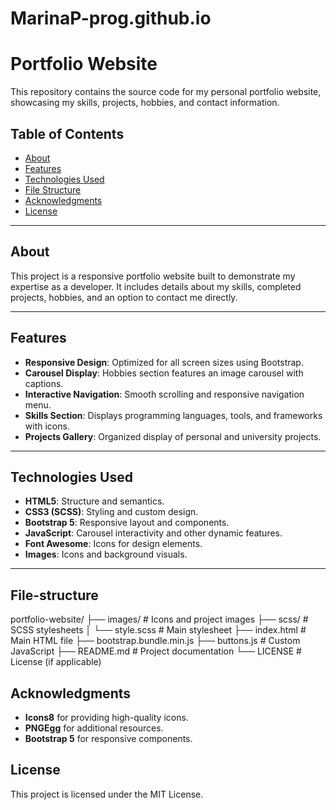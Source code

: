 # MarinaP-prog.github.io
# Portfolio Website

This repository contains the source code for my personal portfolio website, showcasing my skills, projects, hobbies, and contact information.

## Table of Contents

- [About](#about)
- [Features](#features)
- [Technologies Used](#technologies-used)
- [File Structure](#file-structure)
- [Acknowledgments](#acknowledgments)
- [License](#license)

---

## About

This project is a responsive portfolio website built to demonstrate my expertise as a developer. It includes details about my skills, completed projects, hobbies, and an option to contact me directly.

---

## Features

- **Responsive Design**: Optimized for all screen sizes using Bootstrap.
- **Carousel Display**: Hobbies section features an image carousel with captions.
- **Interactive Navigation**: Smooth scrolling and responsive navigation menu.
- **Skills Section**: Displays programming languages, tools, and frameworks with icons.
- **Projects Gallery**: Organized display of personal and university projects.

---

## Technologies Used

- **HTML5**: Structure and semantics.
- **CSS3 (SCSS)**: Styling and custom design.
- **Bootstrap 5**: Responsive layout and components.
- **JavaScript**: Carousel interactivity and other dynamic features.
- **Font Awesome**: Icons for design elements.
- **Images**: Icons and background visuals.

---


## File-structure

portfolio-website/
├── images/              # Icons and project images
├── scss/                # SCSS stylesheets
│   └── style.scss       # Main stylesheet
├── index.html           # Main HTML file
├── bootstrap.bundle.min.js
├── buttons.js           # Custom JavaScript
├── README.md            # Project documentation
└── LICENSE              # License (if applicable)

## Acknowledgments
- **Icons8** for providing high-quality icons.
- **PNGEgg** for additional resources.
- **Bootstrap 5** for responsive components.

## License
This project is licensed under the MIT License.